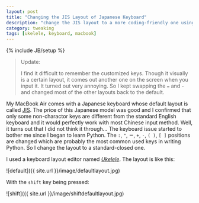```yaml
---
layout: post
title: "Changing the JIS Layout of Japanese Keyboard"
description: "change the JIS layout to a more coding-friendly one using ukelele"
category: tweaking
tags: [ukelele, keyboard, macbook]
---
```

{% include JB/setup %}
>Update:
>
>I find it difficult to remember the customized keys. Though it visually is a certain layout, it comes out another one on the screen when you input it. It turned out very annoying. So I kept swapping the `=` and `-` and changed most of the other layouts back to the default.

My MacBook Air comes with a Japanese keyboard whose default layout is called [JIS](http://en.wikipedia.org/wiki/Keyboard_layout#Japanese). The price of this Japanese model was good and I confirmed that only some non-charactor keys are different from the standard English keyboard and it would perfectly work with most Chinese input method. Well, it turns out that I did not think it through... The keyboard issue started to bother me since I began to learn Python. The `:`, `"`, `＝`, `+`, `-`, `( )`, `[ ]` positions are changed which are probably the most common used keys in writing Python. So I change the layout to a standard-closed one.

I used a keyboard layout editor named [*Ukelele*](http://scripts.sil.org/cms/scripts/page.php?site_id=nrsi&id=ukelele). The layout is like this:

![default]({{ site.url }}/image/defaultlayout.jpg)

With the `shift` key being pressed:

![shift]({{ site.url }}/image/shiftdefaultlayout.jpg)
